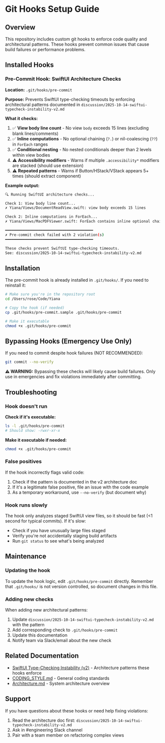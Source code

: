 # Git Hooks Setup Guide

## Overview

This repository includes custom git hooks to enforce code quality and architectural patterns. These hooks prevent common issues that cause build failures or performance problems.

## Installed Hooks

### Pre-Commit Hook: SwiftUI Architecture Checks

**Location:** `.git/hooks/pre-commit`

**Purpose:** Prevents SwiftUI type-checking timeouts by enforcing architectural patterns documented in `discussion/2025-10-14-swiftui-typecheck-instability-v2.md`

**What it checks:**

1. ✅ **View body line count** - No view `body` exceeds 15 lines (excluding blank lines/comments)
2. ✅ **Inline computations** - No optional chaining (`?.`) or nil-coalescing (`??`) in `ForEach` ranges
3. ✅ **Conditional nesting** - No nested conditionals deeper than 2 levels within view bodies
4. ⚠️  **Accessibility modifiers** - Warns if multiple `.accessibility*` modifiers are stacked (should use extension)
5. ⚠️  **Repeated patterns** - Warns if Button/HStack/VStack appears 5+ times (should extract component)

**Example output:**

```bash
🔍 Running SwiftUI architecture checks...

Check 1: View body line count...
✗ Yiana/Views/DocumentReadView.swift: view body exceeds 15 lines

Check 2: Inline computations in ForEach...
✗ Yiana/Views/MacPDFViewer.swift: ForEach contains inline optional chaining (?.) - hoist to local variable

━━━━━━━━━━━━━━━━━━━━━━━━━━━━━━━━━━━━━━━━
✗ Pre-commit check failed with 2 violation(s)
━━━━━━━━━━━━━━━━━━━━━━━━━━━━━━━━━━━━━━━━

These checks prevent SwiftUI type-checking timeouts.
See: discussion/2025-10-14-swiftui-typecheck-instability-v2.md
```

## Installation

The pre-commit hook is already installed in `.git/hooks/`. If you need to reinstall it:

```bash
# Make sure you're in the repository root
cd /Users/rose/Code/Yiana

# Copy the hook (if needed)
cp .git/hooks/pre-commit.sample .git/hooks/pre-commit

# Make it executable
chmod +x .git/hooks/pre-commit
```

## Bypassing Hooks (Emergency Use Only)

If you need to commit despite hook failures (NOT RECOMMENDED):

```bash
git commit --no-verify
```

**⚠️ WARNING:** Bypassing these checks will likely cause build failures. Only use in emergencies and fix violations immediately after committing.

## Troubleshooting

### Hook doesn't run

**Check if it's executable:**
```bash
ls -l .git/hooks/pre-commit
# Should show: -rwxr-xr-x
```

**Make it executable if needed:**
```bash
chmod +x .git/hooks/pre-commit
```

### False positives

If the hook incorrectly flags valid code:

1. Check if the pattern is documented in the v2 architecture doc
2. If it's a legitimate false positive, file an issue with the code example
3. As a temporary workaround, use `--no-verify` (but document why)

### Hook runs slowly

The hook only analyzes staged SwiftUI view files, so it should be fast (<1 second for typical commits). If it's slow:

- Check if you have unusually large files staged
- Verify you're not accidentally staging build artifacts
- Run `git status` to see what's being analyzed

## Maintenance

### Updating the hook

To update the hook logic, edit `.git/hooks/pre-commit` directly. Remember that `.git/hooks/` is not version controlled, so document changes in this file.

### Adding new checks

When adding new architectural patterns:

1. Update `discussion/2025-10-14-swiftui-typecheck-instability-v2.md` with the pattern
2. Add corresponding check to `.git/hooks/pre-commit`
3. Update this documentation
4. Notify team via Slack/email about the new check

## Related Documentation

- [SwiftUI Type-Checking Instability (v2)](../discussion/2025-10-14-swiftui-typecheck-instability-v2.md) - Architecture patterns these hooks enforce
- [CODING_STYLE.md](../CODING_STYLE.md) - General coding standards
- [Architecture.md](./Architecture.md) - System architecture overview

## Support

If you have questions about these hooks or need help fixing violations:

1. Read the architecture doc first: `discussion/2025-10-14-swiftui-typecheck-instability-v2.md`
2. Ask in #engineering Slack channel
3. Pair with a team member on refactoring complex views
